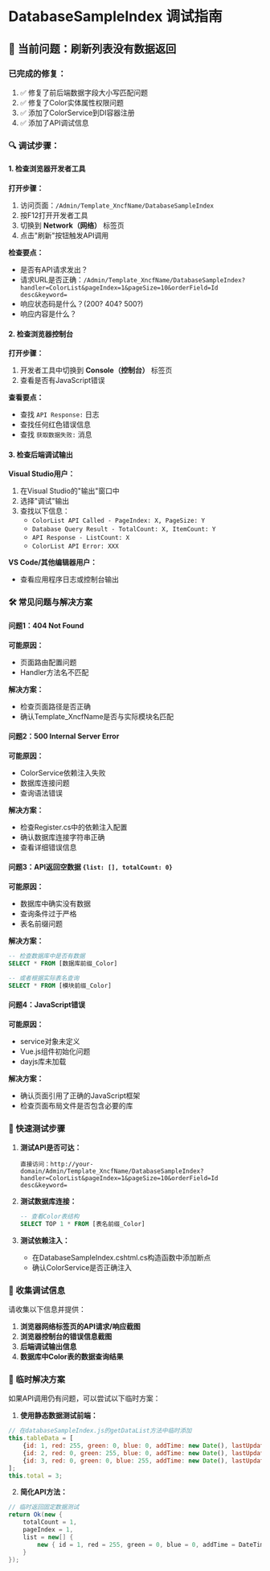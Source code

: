 # DatabaseSampleIndex 调试指南

## 🚨 当前问题：刷新列表没有数据返回

### 已完成的修复：
1. ✅ 修复了前后端数据字段大小写匹配问题
2. ✅ 修复了Color实体属性权限问题 
3. ✅ 添加了ColorService到DI容器注册
4. ✅ 添加了API调试信息

### 🔍 调试步骤：

#### 1. 检查浏览器开发者工具
**打开步骤：**
1. 访问页面：`/Admin/Template_XncfName/DatabaseSampleIndex`
2. 按F12打开开发者工具
3. 切换到 **Network（网络）** 标签页
4. 点击"刷新"按钮触发API调用

**检查要点：**
- 是否有API请求发出？
- 请求URL是否正确：`/Admin/Template_XncfName/DatabaseSampleIndex?handler=ColorList&pageIndex=1&pageSize=10&orderField=Id desc&keyword=`
- 响应状态码是什么？(200? 404? 500?)
- 响应内容是什么？

#### 2. 检查浏览器控制台
**打开步骤：**
1. 开发者工具中切换到 **Console（控制台）** 标签页
2. 查看是否有JavaScript错误

**查看要点：**
- 查找 `API Response:` 日志
- 查找任何红色错误信息
- 查找 `获取数据失败:` 消息

#### 3. 检查后端调试输出
**Visual Studio用户：**
1. 在Visual Studio的"输出"窗口中
2. 选择"调试"输出
3. 查找以下信息：
   - `ColorList API Called - PageIndex: X, PageSize: Y`
   - `Database Query Result - TotalCount: X, ItemCount: Y` 
   - `API Response - ListCount: X`
   - `ColorList API Error: XXX`

**VS Code/其他编辑器用户：**
- 查看应用程序日志或控制台输出

### 🛠️ 常见问题与解决方案

#### 问题1：404 Not Found
**可能原因：**
- 页面路由配置问题
- Handler方法名不匹配

**解决方案：**
- 检查页面路径是否正确
- 确认Template_XncfName是否与实际模块名匹配

#### 问题2：500 Internal Server Error  
**可能原因：**
- ColorService依赖注入失败
- 数据库连接问题
- 查询语法错误

**解决方案：**
- 检查Register.cs中的依赖注入配置
- 确认数据库连接字符串正确
- 查看详细错误信息

#### 问题3：API返回空数据 `{list: [], totalCount: 0}`
**可能原因：**
- 数据库中确实没有数据
- 查询条件过于严格
- 表名前缀问题

**解决方案：**
```sql
-- 检查数据库中是否有数据
SELECT * FROM [数据库前缀_Color] 

-- 或者根据实际表名查询
SELECT * FROM [模块前缀_Color]
```

#### 问题4：JavaScript错误
**可能原因：**
- service对象未定义
- Vue.js组件初始化问题
- dayjs库未加载

**解决方案：**
- 确认页面引用了正确的JavaScript框架
- 检查页面布局文件是否包含必要的库

### 🧪 快速测试步骤

1. **测试API是否可达：**
   ```
   直接访问：http://your-domain/Admin/Template_XncfName/DatabaseSampleIndex?handler=ColorList&pageIndex=1&pageSize=10&orderField=Id desc&keyword=
   ```

2. **测试数据库连接：**
   ```sql
   -- 查看Color表结构
   SELECT TOP 1 * FROM [表名前缀_Color]
   ```

3. **测试依赖注入：**
   - 在DatabaseSampleIndex.cshtml.cs构造函数中添加断点
   - 确认ColorService是否正确注入

### 📝 收集调试信息

请收集以下信息并提供：

1. **浏览器网络标签页的API请求/响应截图**
2. **浏览器控制台的错误信息截图**  
3. **后端调试输出信息**
4. **数据库中Color表的数据查询结果**

### 🔧 临时解决方案

如果API调用仍有问题，可以尝试以下临时方案：

1. **使用静态数据测试前端：**
```javascript
// 在databaseSampleIndex.js的getDataList方法中临时添加
this.tableData = [
    {id: 1, red: 255, green: 0, blue: 0, addTime: new Date(), lastUpdateTime: new Date()},
    {id: 2, red: 0, green: 255, blue: 0, addTime: new Date(), lastUpdateTime: new Date()},
    {id: 3, red: 0, green: 0, blue: 255, addTime: new Date(), lastUpdateTime: new Date()}
];
this.total = 3;
```

2. **简化API方法：**
```csharp
// 临时返回固定数据测试
return Ok(new {
    totalCount = 1,
    pageIndex = 1,
    list = new[] {
        new { id = 1, red = 255, green = 0, blue = 0, addTime = DateTime.Now, lastUpdateTime = DateTime.Now, remark = "test" }
    }
});
``` 